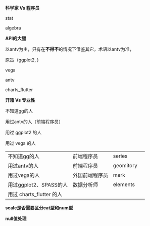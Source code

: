 **科学家 Vs 程序员**

stat

algebra

**API的大腿**

以antv为主，只有在**不得不**的情况下借鉴其它，术语以antv为准，

原旨（ggplot2, )

vega

antv

charts_flutter



**开箱 Vs 专业性**

不知道gg的人

用过antv的人（前端程序员）

用过 ggplot2 的人

用过 vega 的人

|                          |                |           |      |
| ------------------------ | -------------- | --------- | ---- |
| 不知道gg的人             | 前端程序员     | series    |      |
| 用过antv的人             | 前端程序员     | geomitory |      |
| 用过vega的人             | 外国前端程序员 | mark      |      |
| 用过ggplot2、SPASS的人   | 数据分析师     | elements  |      |
| 用过 charts_flutter 的人 |                |           |      |



**scale是否需要区分cat型和num型**

**null值处理**

